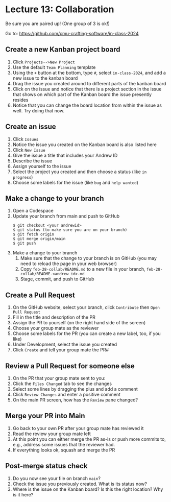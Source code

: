 # Lecture 13: Collaboration

Be sure you are paired up! (One group of 3 is ok!)

Go to: https://github.com/cmu-crafting-software/in-class-2024

## Create a new Kanban project board

1. Click `Projects-->New Project`
10. Use the default `Team Planning` template
11. Using the `+` button at the bottom, type `#`, select `in-class-2024`, and add a new issue to the kanban board
12. Drag the issue you created around to different parts of the kanban board
13. Click on the issue and notice that there is a project section in the issue that shows on which part of the Kanban board the issue presently resides
14. Notice that you can change the board location from within the issue as well. Try doing that now.

## Create an issue

1. Click `Issues`
1. Notice the issue you created on the Kanban board is also listed here
2. Click `New Issue`
1. Give the issue a title that includes your Andrew ID
2. Describe the issue
3. Assign yourself to the issue
4. Select the project you created and then choose a status (like `in progress`)
4. Choose some labels for the issue (like `bug` and `help wanted`)

## Make a change to your branch

1. Open a Codespace
4. Update your branch from main and push to GitHub
   ```
   $ git checkout <your andrewid>
   $ git status (to make sure you are on your branch)
   $ git fetch origin
   $ git merge origin/main
   $ git push
   ```
5. Make a change to your branch
   1. Make sure that the change to your branch is on GitHub (you may need to reload the page in your web browser)
   2. Copy `feb-28-collab/README.md` to a new file in your branch, `feb-28-collab/README-<andrew id>.md`
   3. Stage, commit, and push to GitHub

## Create a Pull Request

1. On the GitHub website, select your branch, click `Contribute` then `Open Pull Request`
1. Fill in the title and description of the PR
2. Assign the PR to yourself (on the right hand side of the screen)
3. Choose your group mate as the reviewer
4. Choose some labels for the PR (you can create a new label, too, if you like)
5. Under Development, select the issue you created
6. Click `Create` and tell your group mate the PR#

## Review a Pull Request for someone else

1. On the PR that your group mate sent to you:
1. Click the `Files Changed` tab to see the changes
2. Select some lines by dragging the plus and add a comment
3. Click `Review Changes` and enter a positive comment
4. On the main PR screen, how has the `Review` pane changed?

## Merge your PR into Main

1. Go back to your own PR after your group mate has reviewed it
1. Read the review your group mate left
2. At this point you can either merge the PR as-is or push more commits to, e.g., address some issues that the reviewer had.
3. If everything looks ok, squash and merge the PR

## Post-merge status check

1. Do you now see your file on branch `main`?
5. Check the issue you previously created. What is its status now?
6. Where is the issue on the Kanban board? Is this the right location? Why is it here?



